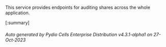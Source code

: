 






This service provides endpoints for auditing shares across the whole application.

[:summary]

###### Auto generated by Pydio Cells Enterprise Distribution v4.3.1-alpha1 on 27-Oct-2023
